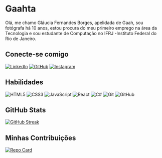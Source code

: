 # Gaahta

Olá, me chamo Gláucia Fernandes Borges, apelidada de Gaah, sou fotógrafa há 10 anos, estou procura do meu primeiro emprego na área da Tecnologia e sou estudante de Computação no IFRJ -Instituto Federal do Rio de Janeiro.

## Conecte-se comigo
[![LinkedIn](https://img.shields.io/badge/LinkedIn-000?style=for-the-badge&logo=linkedin&logoColor=0E76A8)](https://www.linkedin.com/in/gaahta/)
[![GitHub](https://img.shields.io/badge/GitHub-000?style=for-the-badge&logo=github)](https://www.instagram.com/gaahta/)
[![Instagram](https://img.shields.io/badge/Instagram-000?style=for-the-badge&logo=instagram)](https://www.instagram.com/gaahta/)

## Habilidades
![HTML5](https://img.shields.io/badge/HTML5-000?style=for-the-badge&logo=html5)
![CSS3](https://img.shields.io/badge/CSS3-000?style=for-the-badge&logo=css3&logoColor=264CE4)
![JavaScript](https://img.shields.io/badge/JavaScript-000?style=for-the-badge&logo=javascript)
![React](https://img.shields.io/badge/React-000?style=for-the-badge&logo=react)
![C#](https://img.shields.io/badge/C%23-000?style=for-the-badge&logo=c-sharp&logoColor=823085)
![Git](https://img.shields.io/badge/Git-000?style=for-the-badge&logo=git)
![GitHub](https://img.shields.io/badge/GitHub-000?style=for-the-badge&logo=github)


## GitHub Stats
[![GitHub Streak](https://streak-stats.demolab.com/?user=gaahta&theme=bear&background=000&border=30A3DC&dates=FFF)](https://git.io/streak-stats)

## Minhas Contribuições
[![Repo Card](https://github-readme-stats.vercel.app/api/pin/?username=gaahta&repo=dio-lab-open-source&bg_color=000&border_color=30A3DC&show_icons=true&icon_color=30A3DC&title_color=E94D5F&text_color=FFF)](https://github.com/gaahta/dio-lab-open-source)
